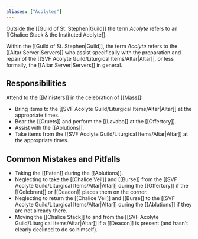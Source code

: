 ```yaml
---
aliases: ["Acolytes"]
---
```

Outside the [[Guild of St. Stephen|Guild]] the term _Acolyte_ refers to an [[Chalice Stack & the Instituted Acolyte]].

Within the [[Guild of St. Stephen|Guild]], the term _Acolyte_ refers to the [[Altar Server|Servers]] who assist specifically with the preparation and repair of the [[SVF Acolyte Guild/Liturgical Items/Altar|Altar]], or less formally, the [[Altar Server|Servers]] in general.

## Responsibilities
Attend to the [[Ministers]] in the celebration of [[Mass]]:
- Bring items to the [[SVF Acolyte Guild/Liturgical Items/Altar|Altar]] at the appropriate times.
- Bear the [[Cruets]] and perform the [[Lavabo]] at the [[Offertory]].
- Assist with the [[Ablutions]].
- Take items from the [[SVF Acolyte Guild/Liturgical Items/Altar|Altar]] at the appropriate times.

## Common Mistakes and Pitfalls
- Taking the [[Paten]] during the [[Ablutions]].
- Neglecting to take the [[Chalice Veil]] and [[Burse]] from the [[SVF Acolyte Guild/Liturgical Items/Altar|Altar]] during the [[Offertory]] if the [[Celebrant]] or [[Deacon]] places them on the corner.
- Neglecting to return the [[Chalice Veil]] and [[Burse]] to the [[SVF Acolyte Guild/Liturgical Items/Altar|Altar]] during the [[Ablutions]] if they are not already there.
- Moving the [[Chalice Stack]] to and from the [[SVF Acolyte Guild/Liturgical Items/Altar|Altar]] if a [[Deacon]] is present (and hasn't clearly declined to do so himself).